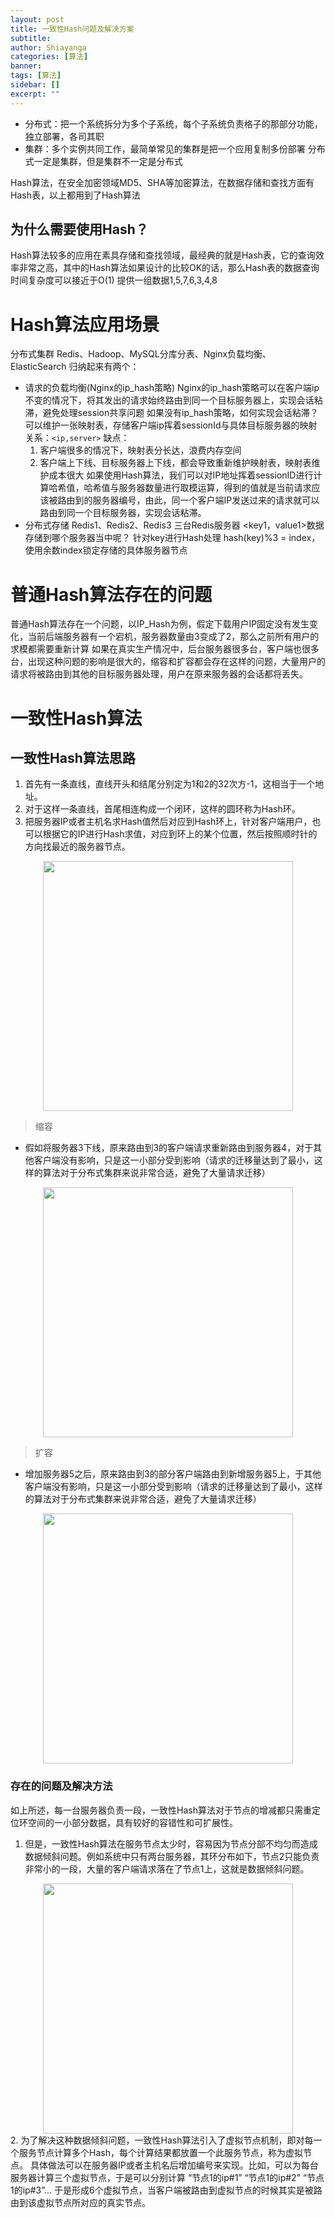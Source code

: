 ```yaml
---
layout: post
title: 一致性Hash问题及解决方案
subtitle: 
author: Shiayanga
categories: [算法]
banner:
tags: [算法]
sidebar: []
excerpt: ""
---
```


+ 分布式：把一个系统拆分为多个子系统，每个子系统负责格子的那部分功能，独立部署，各司其职
+ 集群：多个实例共同工作，最简单常见的集群是把一个应用复制多份部署
  分布式一定是集群，但是集群不一定是分布式

Hash算法，在安全加密领域MD5、SHA等加密算法，在数据存储和查找方面有Hash表，以上都用到了Hash算法

## 为什么需要使用Hash？
Hash算法较多的应用在素具存储和查找领域，最经典的就是Hash表，它的查询效率非常之高，其中的Hash算法如果设计的比较OK的话，那么Hash表的数据查询时间复杂度可以接近于O(1)
提供一组数据1,5,7,6,3,4,8


# Hash算法应用场景
分布式集群
Redis、Hadoop、MySQL分库分表、Nginx负载均衡、ElasticSearch
归纳起来有两个：
+ 请求的负载均衡(Nginx的ip_hash策略)
  Nginx的ip_hash策略可以在客户端ip不变的情况下，将其发出的请求始终路由到同一个目标服务器上，实现会话粘滞，避免处理session共享问题
  如果没有ip_hash策略，如何实现会话粘滞？
  可以维护一张映射表，存储客户端ip挥着sessionId与具体目标服务器的映射关系：`<ip,server>`
  缺点：
  1. 客户端很多的情况下，映射表分长达，浪费内存空间
  2. 客户端上下线、目标服务器上下线，都会导致重新维护映射表，映射表维护成本很大
  如果使用Hash算法，我们可以对IP地址挥着sessionID进行计算哈希值，哈希值与服务器数量进行取模运算，得到的值就是当前请求应该被路由到的服务器编号，由此，同一个客户端IP发送过来的请求就可以路由到同一个目标服务器，实现会话粘滞。
+ 分布式存储
  Redis1、Redis2、Redis3 三台Redis服务器
  <key1，value1>数据存储到哪个服务器当中呢？
  针对key进行Hash处理 hash(key)%3 = index，使用余数index锁定存储的具体服务器节点

# 普通Hash算法存在的问题
普通Hash算法存在一个问题，以IP_Hash为例，假定下载用户IP固定没有发生变化，当前后端服务器有一个宕机，服务器数量由3变成了2，那么之前所有用户的求模都需要重新计算
如果在真实生产情况中，后台服务器很多台，客户端也很多台，出现这种问题的影响是很大的，缩容和扩容都会存在这样的问题，大量用户的请求将被路由到其他的目标服务器处理，用户在原来服务器的会话都将丢失。

# 一致性Hash算法
## 一致性Hash算法思路
1. 首先有一条直线，直线开头和结尾分别定为1和2的32次方-1，这相当于一个地址。
2. 对于这样一条直线，首尾相连构成一个闭环，这样的圆环称为Hash环。
3. 把服务器IP或者主机名求Hash值然后对应到Hash环上，针对客户端用户，也可以根据它的IP进行Hash求值，对应到环上的某个位置，然后按照顺时针的方向找最近的服务器节点。
<center>
<img src= 'https://pic-lee.oss-cn-beijing.aliyuncs.com/20240317175242.png' style='height:400px'>
</center>

>缩容
+ 假如将服务器3下线，原来路由到3的客户端请求重新路由到服务器4，对于其他客户端没有影响，只是这一小部分受到影响（请求的迁移量达到了最小，这样的算法对于分布式集群来说非常合适，避免了大量请求迁移）
<center>
<img src= 'https://pic-lee.oss-cn-beijing.aliyuncs.com/20240317175323.png' style='height:400px'>
</center>

>扩容
+ 增加服务器5之后，原来路由到3的部分客户端路由到新增服务器5上，于其他客户端没有影响，只是这一小部分受到影响（请求的迁移量达到了最小，这样的算法对于分布式集群来说非常合适，避免了大量请求迁移）
<center>
<img src= 'https://pic-lee.oss-cn-beijing.aliyuncs.com/20240317175353.png' style='height:400px'>
</center>

### 存在的问题及解决方法
如上所述，每一台服务器负责一段，一致性Hash算法对于节点的增减都只需重定位环空间的一小部分数据，具有较好的容错性和可扩展性。
1. 但是，一致性Hash算法在服务节点太少时，容易因为节点分部不均匀而造成数据倾斜问题。例如系统中只有两台服务器，其环分布如下，节点2只能负责非常小的一段，大量的客户端请求落在了节点1上，这就是数据倾斜问题。
<center>
<img src= 'https://pic-lee.oss-cn-beijing.aliyuncs.com/20240317175201.png' style='height:400px'>
</center>
2. 为了解决这种数据倾斜问题，一致性Hash算法引入了虚拟节点机制，即对每一个服务节点计算多个Hash，每个计算结果都放置一个此服务节点，称为虚拟节点。
具体做法可以在服务器IP或者主机名后增加编号来实现。比如，可以为每台服务器计算三个虚拟节点，于是可以分别计算 “节点1的ip#1” “节点1的ip#2” “节点1的ip#3”... 于是形成6个虚拟节点，当客户端被路由到虚拟节点的时候其实是被路由到该虚拟节点所对应的真实节点。







